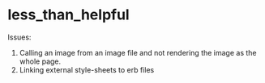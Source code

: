 # less_than_helpful

Issues:
1) Calling an image from an image file and not rendering the image as the whole page.
2) Linking external style-sheets to erb files
